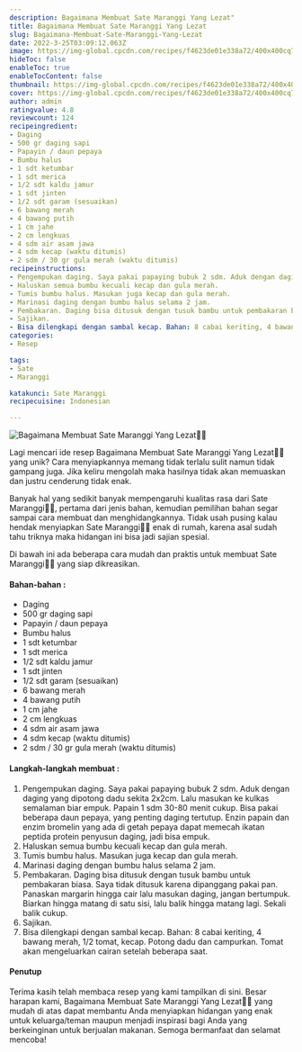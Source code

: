 ```yaml
---
description: Bagaimana Membuat Sate Maranggi Yang Lezat"
title: Bagaimana Membuat Sate Maranggi Yang Lezat
slug: Bagaimana-Membuat-Sate-Maranggi-Yang-Lezat
date: 2022-3-25T03:09:12.063Z
image: https://img-global.cpcdn.com/recipes/f4623de01e338a72/400x400cq70/photo.jpg
hideToc: false
enableToc: true
enableTocContent: false
thumbnail: https://img-global.cpcdn.com/recipes/f4623de01e338a72/400x400cq70/photo.jpg
cover: https://img-global.cpcdn.com/recipes/f4623de01e338a72/400x400cq70/photo.jpg
author: admin
ratingvalue: 4.8
reviewcount: 124
recipeingredient:
- Daging
- 500 gr daging sapi
- Papayin / daun pepaya
- Bumbu halus
- 1 sdt ketumbar
- 1 sdt merica
- 1/2 sdt kaldu jamur
- 1 sdt jinten
- 1/2 sdt garam (sesuaikan)
- 6 bawang merah
- 4 bawang putih
- 1 cm jahe
- 2 cm lengkuas
- 4 sdm air asam jawa
- 4 sdm kecap (waktu ditumis)
- 2 sdm / 30 gr gula merah (waktu ditumis)
recipeinstructions:
- Pengempukan daging. Saya pakai papaying bubuk 2 sdm. Aduk dengan daging yang dipotong dadu sekita 2x2cm. Lalu masukan ke kulkas semalaman biar empuk. Papain 1 sdm 30-80 menit cukup. Bisa pakai beberapa daun pepaya, yang penting daging tertutup. Enzin papain dan enzim bromelin yang ada di getah pepaya dapat memecah ikatan peptida protein penyusun daging, jadi bisa empuk.
- Haluskan semua bumbu kecuali kecap dan gula merah.
- Tumis bumbu halus. Masukan juga kecap dan gula merah.
- Marinasi daging dengan bumbu halus selama 2 jam.
- Pembakaran. Daging bisa ditusuk dengan tusuk bambu untuk pembakaran biasa. Saya tidak ditusuk karena dipanggang pakai pan. Panaskan margarin hingga cair lalu masukan daging, jangan bertumpuk. Biarkan hingga matang di satu sisi, lalu balik hingga matang lagi. Sekali balik cukup.
- Sajikan.
- Bisa dilengkapi dengan sambal kecap. Bahan: 8 cabai keriting, 4 bawang merah, 1/2 tomat, kecap. Potong dadu dan campurkan. Tomat akan mengeluarkan cairan setelah beberapa saat.
categories:
- Resep

tags:
- Sate
- Maranggi

katakunci: Sate Maranggi
recipecuisine: Indonesian

---
```


![Bagaimana Membuat Sate Maranggi Yang Lezat👩‍🍳](https://img-global.cpcdn.com/recipes/f4623de01e338a72/400x400cq70/photo.jpg)

Lagi mencari ide resep Bagaimana Membuat Sate Maranggi Yang Lezat👩‍🍳 yang unik? Cara menyiapkannya memang tidak terlalu sulit namun tidak gampang juga. Jika keliru mengolah maka hasilnya tidak akan memuaskan dan justru cenderung tidak enak.

Banyak hal yang sedikit banyak mempengaruhi kualitas rasa dari Sate Maranggi👩‍🍳, pertama dari jenis bahan, kemudian pemilihan bahan segar sampai cara membuat dan menghidangkannya. Tidak usah pusing kalau hendak menyiapkan Sate Maranggi👩‍🍳 enak di rumah, karena asal sudah tahu triknya maka hidangan ini bisa jadi sajian spesial.

Di bawah ini ada beberapa cara mudah dan praktis untuk membuat Sate Maranggi👩‍🍳 yang siap dikreasikan.

<!--inarticleads1-->

#### Bahan-bahan :

- Daging
- 500 gr daging sapi
- Papayin / daun pepaya
- Bumbu halus
- 1 sdt ketumbar
- 1 sdt merica
- 1/2 sdt kaldu jamur
- 1 sdt jinten
- 1/2 sdt garam (sesuaikan)
- 6 bawang merah
- 4 bawang putih
- 1 cm jahe
- 2 cm lengkuas
- 4 sdm air asam jawa
- 4 sdm kecap (waktu ditumis)
- 2 sdm / 30 gr gula merah (waktu ditumis)

<!--inarticleads2-->

#### Langkah-langkah membuat :

1. Pengempukan daging. Saya pakai papaying bubuk 2 sdm. Aduk dengan daging yang dipotong dadu sekita 2x2cm. Lalu masukan ke kulkas semalaman biar empuk. Papain 1 sdm 30-80 menit cukup. Bisa pakai beberapa daun pepaya, yang penting daging tertutup. Enzin papain dan enzim bromelin yang ada di getah pepaya dapat memecah ikatan peptida protein penyusun daging, jadi bisa empuk.
1. Haluskan semua bumbu kecuali kecap dan gula merah.
1. Tumis bumbu halus. Masukan juga kecap dan gula merah.
1. Marinasi daging dengan bumbu halus selama 2 jam.
1. Pembakaran. Daging bisa ditusuk dengan tusuk bambu untuk pembakaran biasa. Saya tidak ditusuk karena dipanggang pakai pan. Panaskan margarin hingga cair lalu masukan daging, jangan bertumpuk. Biarkan hingga matang di satu sisi, lalu balik hingga matang lagi. Sekali balik cukup.
1. Sajikan.
1. Bisa dilengkapi dengan sambal kecap. Bahan: 8 cabai keriting, 4 bawang merah, 1/2 tomat, kecap. Potong dadu dan campurkan. Tomat akan mengeluarkan cairan setelah beberapa saat.

#### Penutup

Terima kasih telah membaca resep yang kami tampilkan di sini. Besar harapan kami, Bagaimana Membuat Sate Maranggi Yang Lezat👩‍🍳 yang mudah di atas dapat membantu Anda menyiapkan hidangan yang enak untuk keluarga/teman maupun menjadi inspirasi bagi Anda yang berkeinginan untuk berjualan makanan. Semoga bermanfaat dan selamat mencoba!